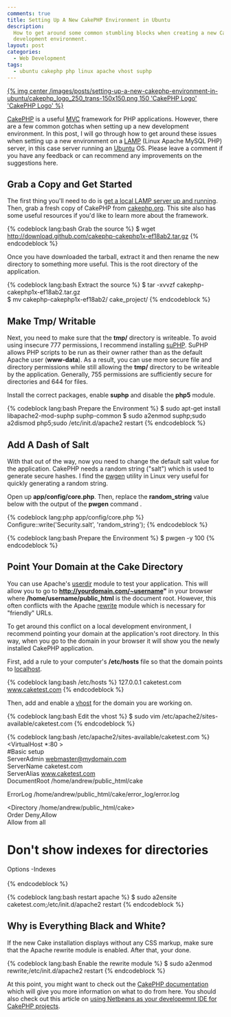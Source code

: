 ```yaml
---
comments: true
title: Setting Up A New CakePHP Environment in Ubuntu
description: 
  How to get around some common stumbling blocks when creating a new CakePHP
  development environment.
layout: post
categories:
  - Web Development
tags:
  - ubuntu cakephp php linux apache vhost suphp
---
```

[{% img center /images/posts/setting-up-a-new-cakephp-environment-in-ubuntu/cakephp_logo_250_trans-150x150.png 150 'CakePHP Logo' 'CakePHP Logo' %}][1]

[CakePHP][1] is a useful [MVC][10] framework for PHP applications. However, there are a few common gotchas when setting up a new development 
environment. In this post, I will go through how to get around these issues when setting up a new environment on a [LAMP][11] (Linux Apache 
MySQL PHP) server, in this case server running an [Ubuntu][12] OS. Please leave a comment if you have any feedback or 
can recommend any improvements on the suggestions here.

## Grab a Copy and Get Started

The first thing you'll need to do is [get a local LAMP server up and running][13]. Then, grab 
a fresh copy of CakePHP from [cakephp.org][1]. This site also has some useful resources if you'd like to learn more about the framework.

{% codeblock lang:bash Grab the source %}
$ wget http://download.github.com/cakephp-cakephp1x-ef18ab2.tar.gz
{% endcodeblock %}

Once you have downloaded the tarball, extract it and then rename the new directory to something more useful. This is the root directory of 
the application.

{% codeblock lang:bash Extract the source %}
$ tar -xvvzf cakephp-cakephp1x-ef18ab2.tar.gz  
$ mv cakephp-cakephp1x-ef18ab2/ cake_project/
{% endcodeblock %}

## Make Tmp/ Writable

Next, you need to make sure that the **tmp/** directory is writeable. To avoid using insecure 777 permissions, I recommend installing [suPHP][2].
SuPHP allows PHP scripts to be run as their owner rather than as the default Apache user (**www-data**). As a result, you can use more secure 
file and directory permissions while still allowing the **tmp/** directory to be writeable by the application. Generally, 755 permissions 
are sufficiently secure for directories and 644 for files.

Install the correct packages, enable **suphp** and disable the **php5** module.  

{% codeblock lang:bash Prepare the Environment %}
$ sudo apt-get install libapache2-mod-suphp suphp-common 
$ sudo a2enmod suphp;sudo a2dismod php5;sudo /etc/init.d/apache2 restart
{% endcodeblock %}

## Add A Dash of Salt

With that out of the way, now you need to change the default salt value for the application. CakePHP needs a random string ("salt") which is 
used to generate secure hashes. I find the [pwgen][3] utility in Linux very useful for quickly generating a random string.

Open up **app/config/core.php**. Then, replace the **random_string** value below with the output of the **pwgen** command .


{% codeblock lang:php app/config/core.php %}
Configure::write('Security.salt', 'random_string');
{% endcodeblock %}

{% codeblock lang:bash Prepare the Environment %}
$ pwgen -y 100
{% endcodeblock %}

## Point Your Domain at the Cake Directory

You can use Apache's [userdir][4] module to test your application. This will allow you to go to **http://yourdomain.com/~username"** in your 
browser where **/home/username/public_html** is the document root. However, this often conflicts with the Apache [rewrite][5] module which 
is necessary for "friendly" URLs.

To get around this conflict on a local development environment, I recommend pointing your domain at the application's root directory. In 
this way, when you go to the domain in your browser it will show you the newly installed CakePHP application.

First, add a rule to your computer's **/etc/hosts** file so that the domain points to [localhost][6].
 
{% codeblock lang:bash /etc/hosts %}
127.0.0.1       caketest.com www.caketest.com
{% endcodeblock %}

Then, add and enable a [vhost][7] for the domain you are working on.

{% codeblock lang:bash Edit the vhost %}
$ sudo vim /etc/apache2/sites-available/caketest.com
{% endcodeblock %}

{% codeblock lang:bash /etc/apache2/sites-available/caketest.com %}
<VirtualHost *:80 >  
#Basic setup  
ServerAdmin webmaster@mydomain.com  
ServerName caketest.com  
ServerAlias www.caketest.com  
DocumentRoot /home/andrew/public_html/cake
 
ErrorLog /home/andrew/public_html/cake/error_log/error.log
 
<Directory /home/andrew/public_html/cake>  
Order Deny,Allow  
Allow from all  
# Don't show indexes for directories  
Options -Indexes  
</Directory>  
</VirtualHost>
{% endcodeblock %}

{% codeblock lang:bash restart apache %}
$ sudo a2ensite caketest.com;/etc/init.d/apache2 restart
{% endcodeblock %}

## Why is Everything Black and White?

If the new Cake installation displays without any CSS markup, make sure that the Apache rewrite module is enabled. After that, your done.

{% codeblock lang:bash Enable the rewrite module %}
$ sudo a2enmod rewrite;/etc/init.d/apache2 restart
{% endcodeblock %}

At this point, you might want to check out the [CakePHP documentation][8] which will give you more information on what to do from here.
You should also check out this article on [using Netbeans as your developemnt IDE for CakePHP projects][9].

 [1]: http://cakephp.org
 [2]: http://www.suphp.org/Home.html
 [3]: http://linux.die.net/man/1/pwgen
 [4]: http://httpd.apache.org/docs/2.1/mod/mod_userdir.html
 [5]: http://httpd.apache.org/docs/1.3/mod/mod_rewrite.html
 [6]: http://en.wikipedia.org/wiki/Localhost
 [7]: http://httpd.apache.org/docs/1.3/vhosts/
 [8]: http://book.cakephp.org/
 [9]: http://www.tiplite.com/cakephp-support-in-netbeans/
 [10]: http://hubpages.com/hub/MVC
 [11]: http://en.wikipedia.org/wiki/LAMP_%28software_bundle%29
 [12]: http://www.ubuntu.com
 [13]: http://compsoc.nuigalway.ie/wiki/how_to:apache
